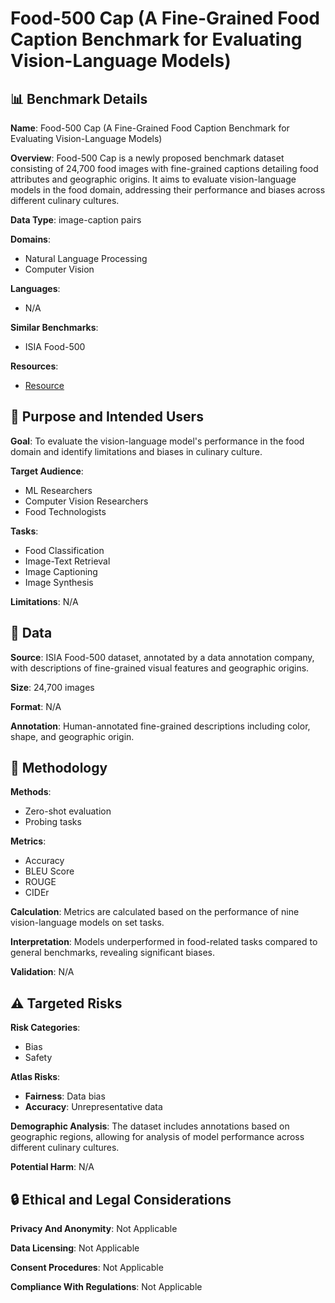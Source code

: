 # Food-500 Cap (A Fine-Grained Food Caption Benchmark for Evaluating Vision-Language Models)

## 📊 Benchmark Details

**Name**: Food-500 Cap (A Fine-Grained Food Caption Benchmark for Evaluating Vision-Language Models)

**Overview**: Food-500 Cap is a newly proposed benchmark dataset consisting of 24,700 food images with fine-grained captions detailing food attributes and geographic origins. It aims to evaluate vision-language models in the food domain, addressing their performance and biases across different culinary cultures.

**Data Type**: image-caption pairs

**Domains**:
- Natural Language Processing
- Computer Vision

**Languages**:
- N/A

**Similar Benchmarks**:
- ISIA Food-500

**Resources**:
- [Resource](N/A)

## 🎯 Purpose and Intended Users

**Goal**: To evaluate the vision-language model's performance in the food domain and identify limitations and biases in culinary culture.

**Target Audience**:
- ML Researchers
- Computer Vision Researchers
- Food Technologists

**Tasks**:
- Food Classification
- Image-Text Retrieval
- Image Captioning
- Image Synthesis

**Limitations**: N/A

## 💾 Data

**Source**: ISIA Food-500 dataset, annotated by a data annotation company, with descriptions of fine-grained visual features and geographic origins.

**Size**: 24,700 images

**Format**: N/A

**Annotation**: Human-annotated fine-grained descriptions including color, shape, and geographic origin.

## 🔬 Methodology

**Methods**:
- Zero-shot evaluation
- Probing tasks

**Metrics**:
- Accuracy
- BLEU Score
- ROUGE
- CIDEr

**Calculation**: Metrics are calculated based on the performance of nine vision-language models on set tasks.

**Interpretation**: Models underperformed in food-related tasks compared to general benchmarks, revealing significant biases.

**Validation**: N/A

## ⚠️ Targeted Risks

**Risk Categories**:
- Bias
- Safety

**Atlas Risks**:
- **Fairness**: Data bias
- **Accuracy**: Unrepresentative data

**Demographic Analysis**: The dataset includes annotations based on geographic regions, allowing for analysis of model performance across different culinary cultures.

**Potential Harm**: N/A

## 🔒 Ethical and Legal Considerations

**Privacy And Anonymity**: Not Applicable

**Data Licensing**: Not Applicable

**Consent Procedures**: Not Applicable

**Compliance With Regulations**: Not Applicable
